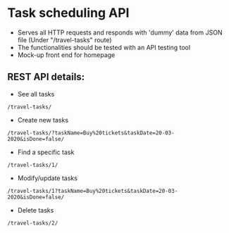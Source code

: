 # Task scheduling API
* Serves all HTTP requests and responds with 'dummy' data from JSON file (Under "/travel-tasks" route)
* The functionalities should be tested with an API testing tool
* Mock-up front end for homepage

## REST API details:
* See all tasks
```
/travel-tasks/
```
* Create new tasks
```
/travel-tasks/?taskName=Buy%20tickets&taskDate=20-03-2020&isDone=false/
```
* Find a specific task
```
/travel-tasks/1/
```
* Modify/update tasks
```
/travel-tasks/1?taskName=Buy%20tickets&taskDate=20-03-2020&isDone=false/
```
* Delete tasks
```
/travel-tasks/2/
```

